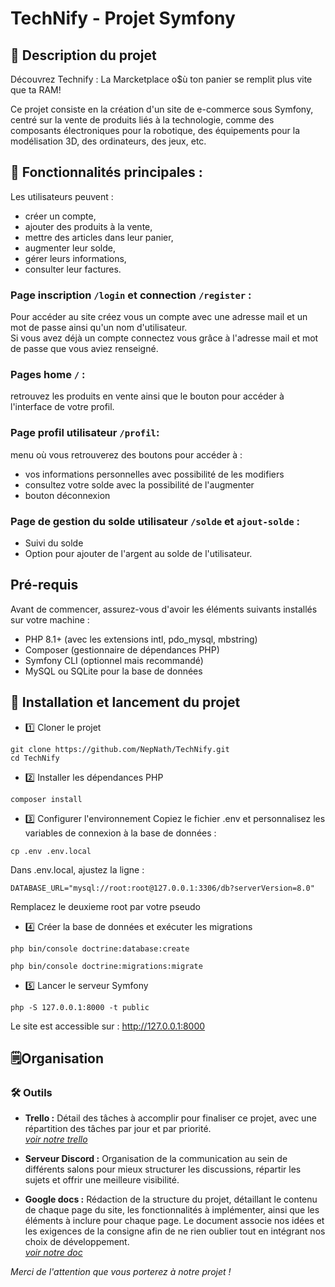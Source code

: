 # TechNify - Projet Symfony
## 📜 Description du projet

Découvrez Technify : La Marcketplace o$ù ton panier se remplit plus vite que ta RAM!

Ce projet consiste en la création d'un site de e-commerce sous Symfony, centré sur la vente de produits liés à la technologie,   comme des composants électroniques pour la robotique, des équipements pour la modélisation 3D, des ordinateurs, des jeux, etc.    

## 🎯 Fonctionnalités principales :
Les utilisateurs peuvent :
* créer un compte,   
* ajouter des produits à la vente,   
* mettre des articles dans leur panier,   
* augmenter leur solde,  
* gérer leurs informations, 
* consulter leur factures.  
  
### Page inscription `/login`  et connection `/register` :

Pour accéder au site créez vous un compte avec une adresse mail et un mot de passe ainsi qu'un nom d'utilisateur.  
Si vous avez déjà un compte connectez vous grâce à l'adresse mail et mot de passe que vous aviez renseigné.

### Pages home `/` :

retrouvez les produits en vente ainsi que le bouton pour accéder à l'interface de votre profil.

### Page profil utilisateur `/profil`:
menu où vous retrouverez des boutons pour accéder à : 
* vos informations personnelles avec possibilité de les modifiers 
* consultez votre solde avec la possibilité de l'augmenter 
* bouton déconnexion 

### Page de gestion du solde utilisateur `/solde` et `ajout-solde` :

* Suivi du solde 
* Option pour ajouter de l'argent au solde de l'utilisateur.

## Pré-requis

Avant de commencer, assurez-vous d'avoir les éléments suivants installés sur votre machine :

* PHP 8.1+ (avec les extensions intl, pdo_mysql, mbstring)
* Composer (gestionnaire de dépendances PHP)
* Symfony CLI (optionnel mais recommandé)
* MySQL ou SQLite pour la base de données

## 🚀 Installation et lancement du projet
* 1️⃣ Cloner le projet
```
git clone https://github.com/NepNath/TechNify.git
cd TechNify
```
* 2️⃣ Installer les dépendances PHP
```
composer install
```
* 3️⃣ Configurer l'environnement
Copiez le fichier .env et personnalisez les variables de connexion à la base de données :
```
cp .env .env.local
```
Dans .env.local, ajustez la ligne :

```
DATABASE_URL="mysql://root:root@127.0.0.1:3306/db?serverVersion=8.0"
```
 Remplacez le deuxieme root par votre pseudo  
* 4️⃣ Créer la base de données et exécuter les migrations
```
php bin/console doctrine:database:create
```
```
php bin/console doctrine:migrations:migrate
```
* 5️⃣ Lancer le serveur Symfony
```
php -S 127.0.0.1:8000 -t public
```
Le site est  accessible sur : http://127.0.0.1:8000


## 🗒️Organisation 
### 🛠️ Outils 
- **Trello :** Détail des tâches à accomplir pour finaliser ce projet, avec une répartition des tâches par jour et par priorité.  
_[voir notre trello](https://trello.com/invite/b/67b30ba611c16b09abdf386d/ATTI5b99e52d223c500779749ea505392de3180442E7/projet-php-b2s2)_

- **Serveur Discord :** Organisation de la communication au sein de différents salons pour mieux structurer les discussions, répartir les sujets et offrir une meilleure visibilité.

- **Google docs :**  Rédaction de la structure du projet, détaillant le contenu de chaque page du site, les fonctionnalités à implémenter, ainsi que les éléments à inclure pour chaque page. Le document associe nos idées et les exigences de la consigne afin de ne rien oublier tout en intégrant nos choix de développement.  
_[voir notre doc](https://docs.google.com/document/d/1FaXzBN4YZ_2sjfRfo6XNRWGkjd9NBXn-jPM28cExxmk/edit?usp=sharing)_



_Merci de l'attention que vous porterez à notre projet !_